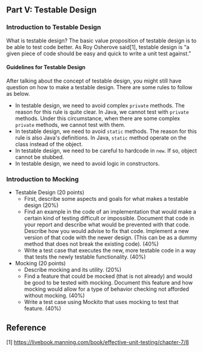 ## Part V: Testable Design

### Introduction to Testable Design

What is testable design? The basic value proposition of testable design is to be able to test code better. As Roy Osherove said[1], testable design is “a given piece of code should be easy and quick to write a unit test against.”

#### Guidelines for Testable Design

After talking about the concept of testable design, you might still have question on how to make a testable design. There are some rules to follow as below. 

- In testable design, we need to avoid complex `private` methods. The reason for this rule is quite clear. In Java, we cannot test with `private` methods. Under this circumstance, when there are some complex `private` methods, we cannot test with them.
- In testable design, we need to avoid `static` methods. The reason for this rule is also Java's definitions. In Java, `static` method operate on the class instead of the object. 
- In testable design, we need to be careful to hardcode in `new`. If so, object cannot be stubbed. 
- In testable design, we need to avoid logic in constructors. 

### Introduction to Mocking

- Testable Design (20 points)
  - First, describe some aspects and goals for what makes a testable design (20%)
  - Find an example in the code of an implementation that would make a certain kind of testing difficult or impossible. Document that code in your report and describe what would be prevented with that code. Describe how you would advise to fix that code. Implement a new version of that code with the newer design. (This can be as a dummy method that does not break the existing code). (40%)
  - Write a test case that executes the new, more testable code in a way that tests the newly testable functionality. (40%)
- Mocking (20 points)
  - Describe mocking and its utility. (20%)
  - Find a feature that could be mocked (that is not already) and would be good to be tested with mocking. Document this feature and how mocking would allow for a type of behavior checking not afforded without mocking. (40%)
  - Write a test case using Mockito that uses mocking to test that feature. (40%)

## Reference

[1] https://livebook.manning.com/book/effective-unit-testing/chapter-7/8